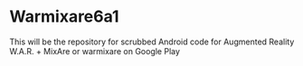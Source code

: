 Warmixare6a1
============
This will be the repository for scrubbed Android code for Augmented Reality W.A.R. + MixAre or warmixare on Google Play
